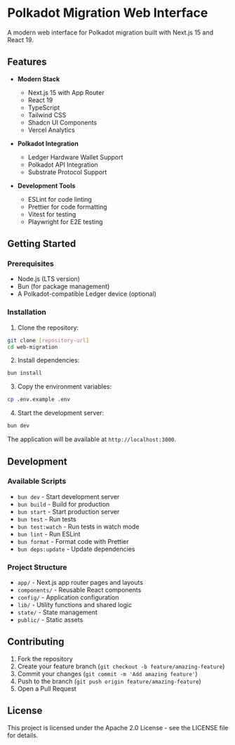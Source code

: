# Polkadot Migration Web Interface

A modern web interface for Polkadot migration built with Next.js 15 and React 19.

## Features

- **Modern Stack**

  - Next.js 15 with App Router
  - React 19
  - TypeScript
  - Tailwind CSS
  - Shadcn UI Components
  - Vercel Analytics

- **Polkadot Integration**

  - Ledger Hardware Wallet Support
  - Polkadot API Integration
  - Substrate Protocol Support

- **Development Tools**
  - ESLint for code linting
  - Prettier for code formatting
  - Vitest for testing
  - Playwright for E2E testing

## Getting Started

### Prerequisites

- Node.js (LTS version)
- Bun (for package management)
- A Polkadot-compatible Ledger device (optional)

### Installation

1. Clone the repository:

```bash
git clone [repository-url]
cd web-migration
```

2. Install dependencies:

```bash
bun install
```

3. Copy the environment variables:

```bash
cp .env.example .env
```

4. Start the development server:

```bash
bun dev
```

The application will be available at `http://localhost:3000`.

## Development

### Available Scripts

- `bun dev` - Start development server
- `bun build` - Build for production
- `bun start` - Start production server
- `bun test` - Run tests
- `bun test:watch` - Run tests in watch mode
- `bun lint` - Run ESLint
- `bun format` - Format code with Prettier
- `bun deps:update` - Update dependencies

### Project Structure

- `app/` - Next.js app router pages and layouts
- `components/` - Reusable React components
- `config/` - Application configuration
- `lib/` - Utility functions and shared logic
- `state/` - State management
- `public/` - Static assets

## Contributing

1. Fork the repository
2. Create your feature branch (`git checkout -b feature/amazing-feature`)
3. Commit your changes (`git commit -m 'Add amazing feature'`)
4. Push to the branch (`git push origin feature/amazing-feature`)
5. Open a Pull Request

## License

This project is licensed under the Apache 2.0 License - see the LICENSE file for details.
